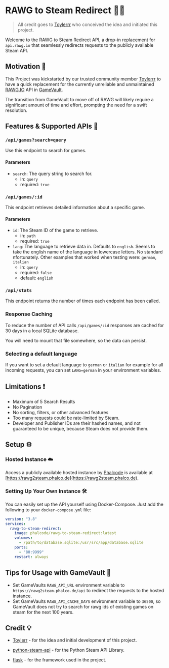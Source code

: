 # RAWG to Steam Redirect 💬🚂

> All credit goes to [Toylerrr](https://github.com/Toylerrr) who conceived the idea and initiated this project.

Welcome to the RAWG to Steam Redirect API, a drop-in replacement for `api.rawg.io` that seamlessly redirects requests to the publicly available Steam API.

## Motivation 🚀

This Project was kickstarted by our trusted community member [Toylerrr](https://github.com/toylerrr) to have a quick replacement for the currently unreliable and unmaintained [RAWG.IO](https://rawg.io) API in [GameVault](https://gamevau.lt).

The transition from GameVault to move off of RAWG will likely require a significant amount of time and effort, prompting the need for a swift resolution.

## Features & Supported APIs 🤖

### `/api/games?search=query`

Use this endpoint to search for games.

#### Parameters

- `search`: The query string to search for.
  - in: `query`
  - required: `true`

### `/api/games/:id`

This endpoint retrieves detailed information about a specific game.

#### Parameters

- `id`: The Steam ID of the game to retrieve.
  - in: `path`
  - required: `true`
- `lang`: The language to retrieve data in. Defaults to `english`. Seems to take the english name of the language in lowercase letters. No standard nfortunately. Other examples that worked when testing were: `german`, `italian`
  - in: `query`
  - required: `false`
  - default: `english`

### `/api/stats`

This endpoint returns the number of times each endpoint has been called.

### Response Caching

To reduce the number of API calls `/api/games/:id` responses are cached for 30 days in a local SQLite database.

You will need to mount that file somewhere, so the data can persist.

### Selecting a default language

If you want to set a default language to `german` or `italian` for example for all incoming requests, you can set `LANG=german` in your environment variables.

## Limitations ❗

- Maximum of 5 Search Results
- No Pagination
- No sorting, filters, or other advanced features
- Too many requests could be rate-limited by Steam.
- Developer and Publisher IDs are their hashed names, and not guaranteed to be unique, because Steam does not provide them.

## Setup ⚙️

### Hosted Instance ☁️

Access a publicly available hosted instance by [Phalcode](https://phalco.de) is available at [https://rawg2steam.phalco.de](https://rawg2steam.phalco.de).

### Setting Up Your Own Instance 🛠️

You can easily set up the API yourself using Docker-Compose. Just add the following to your `docker-compose.yml` file:

```yml
version: "3.8"
services:
  rawg-to-steam-redirect:
    image: phalcode/rawg-to-steam-redirect:latest
    volumes:
      - /path/to/database.sqlite:/usr/src/app/database.sqlite
    ports:
      - "80:9999"
    restart: always
```

## Tips for Usage with GameVault 🎲

- Set GameVaults `RAWG_API_URL` environment variable to `https://rawg2steam.phalco.de/api` to redirect the requests to the hosted instance.
- Set GameVaults `RAWG_API_CACHE_DAYS` environment variable to `36500`, so GameVault does not try to search for rawg ids of existing games on steam for the next 100 years.

## Credit 💡

- [Toylerr](https://github.com/Toylerrr) - for the idea and initial development of this project.

- [python-steam-api](https://github.com/deivit24/python-steam-api) - for the Python Steam API Library.

- [flask](https://github.com/pallets/flask) - for the framework used in the project.
